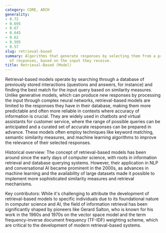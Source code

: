```yaml
---
category: CORE, ARCH
generality:
- 0.72
- 0.695
- 0.67
- 0.645
- 0.62
- 0.595
- 0.57
slug: retrieval-based
summary: Algorithms that generate responses by selecting them from a predefined set
  of responses, based on the input they receive.
title: Retrieval-Based (Model)
---
```


Retrieval-based models operate by searching through a database of previously stored interactions (questions and answers, for instance) and finding the best match
for the input query based on similarity measures. Unlike generative models, which can produce new responses by processing the input through complex neural networks, retrieval-based models are limited to the responses they have in their database, making them more predictable and often more reliable in contexts where accuracy of information is crucial. They are widely used in chatbots and virtual assistants for customer service, where the range of possible queries can be anticipated and a curated set of accurate responses can be prepared in advance. These models often employ techniques like keyword matching, semantic similarity measures, and machine learning algorithms to improve the relevance of their selected responses.

Historical overview: The concept of retrieval-based models has been around since the early days of computer science, with roots in information retrieval and database querying systems. However, their application in NLP and conversational AI became prominent in the 2000s, as advances in machine learning and the availability of large datasets made it possible to implement more sophisticated similarity measures and retrieval mechanisms.

Key contributors: While it's challenging to attribute the development of retrieval-based models to specific individuals due to its foundational nature in computer science and AI, the field of information retrieval has been significantly shaped by pioneers like Gerard Salton, who is known for his work in the 1960s and 1970s on the vector space model and the term frequency-inverse document frequency (TF-IDF) weighting scheme, which are critical to the development of modern retrieval-based systems.